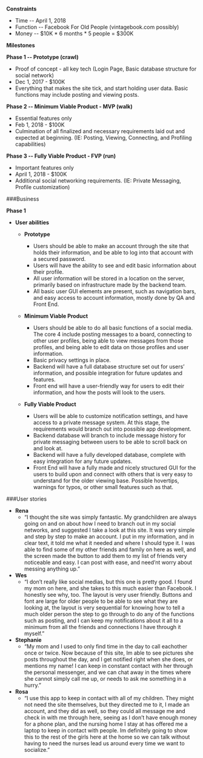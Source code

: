 **Constraints**
  * Time -- April 1, 2018
  * Function -- Facebook For Old People (vintagebook.com possibly)
  * Money -- $10K * 6 months * 5 people = $300K


**Milestones**

**Phase 1 -- Prototype (crawl)**
*	Proof of concept - all key tech (Login Page, Basic database structure for social network)
*	Dec 1, 2017 - $100K
*	Everything that makes the site tick, and start holding user data. Basic functions may include posting and viewing posts.

**Phase 2 -- Minimum Viable Product - MVP (walk)**
* Essential features only
*	Feb 1, 2018 - $100K
*	Culmination of all finalized and necessary requirements laid out and expected at beginning. (IE: Posting, Viewing, Connecting, and Profiling capabilities)

**Phase 3 -- Fully Viable Product - FVP (run)**
*	Important features only
*	April 1, 2018 - $100K
*	Additional social networking requirements. (IE: Private Messaging, Profile customization)

###Business

**Phase 1**
  * **User abilities**
      * **Prototype**
        * Users should be able to make an account through the site that holds their information, and be able to log into that account with a secured password.
        * Users will have the ability to see and edit basic information about their profile.
        * All user information will be stored in a location on the server, primarily based on infrastructure made by the backend team.
        * All basic user GUI elements are present, such as navigation bars, and easy access to account information, mostly done by QA and Front End.
     
      * **Minimum Viable Product**
        * Users should be able to do all basic functions of a social media. The core 4 include posting messages to a board, connecting to other user profiles, being able to view messages from those profiles, and being able to edit data on those profiles and user information.
        * Basic privacy settings in place.
        * Backend will have a full database structure set out for users’ information, and possible integration for future updates and features.
        * Front end will have a user-friendly way for users to edit their information, and how the posts will look to the users.
      * **Fully Viable Product**
        * Users will be able to customize notification settings, and have access to a private message system. At this stage, the requirements would branch out into possible app development.
        * Backend database will branch to include message history for private messaging between users to be able to scroll back on and look at. 
        * Backend will have a fully developed database, complete with easy integration for any future updates.
        * Front End will have a fully made and nicely structured GUI for the users to build upon and connect with others that is very easy to understand for the older viewing base. Possible hovertips, warnings for typos, or other small features such as that.
        
###User stories

  * **Rena**
      * “I thought the site was simply fantastic. My grandchildren are always going on and on about how I need to branch out in my social networks, and suggested I take a look at this site. It was very simple and step by step to make an account. I put in my information, and in clear text, it told me what it needed and where I should type it. I was able to find some of my other friends and family on here as well, and the screen made the button to add them to my list of friends very noticeable and easy. I can post with ease, and need’nt worry about messing anything up.”
  * **Wes**
      * “I don’t really like social medias, but this one is pretty good. I found my mom on here, and she takes to this much easier than Facebook. I honestly see why, too. The layout is very user friendly. Buttons and font are large for older people to be able to see what they are looking at, the layout is very sequential for knowing how to tell a much older person the step to go through to do any of the functions such as posting, and I can keep my notifications about it all to a minimum from all the friends and connections I have through it myself.”
  * **Stephanie**
      * “My mom and I used to only find time in the day to call eachother once or twice. Now because of this site, Im able to see pictures she posts throughout the day, and I get notified right when she does, or mentions my name! I can keep in constant contact with her through the personal messenger, and we can chat away in the times where she cannot simply call me up, or needs to ask me something in a hurry.”
  * **Rosa**
      * “I use this app to keep in contact with all of my children. They might not need the site themselves, but they directed me to it, I made an account, and they did as well, so they could all message me and check in with me through here, seeing as I don’t have enough money for a phone plan, and the nursing home I stay at has offered me a laptop to keep in contact with people. Im definitely going to show this to the rest of the girls here at the home so we can talk without having to need the nurses lead us around every time we want to socialize.”





